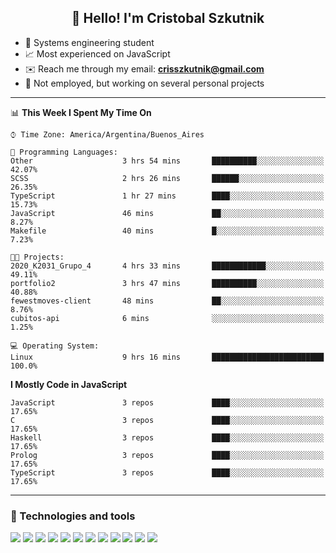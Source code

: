 <h2 align="center">👋 Hello! I'm Cristobal Szkutnik</h2>

- 📖  Systems engineering student
- 📈  Most experienced on JavaScript
- ✉️  Reach me through my email: **crisszkutnik@gmail.com**
- 🏢  Not employed, but working on several personal projects

-------

<!--START_SECTION:waka-->
📊 **This Week I Spent My Time On** 

```text
⌚︎ Time Zone: America/Argentina/Buenos_Aires

💬 Programming Languages: 
Other                    3 hrs 54 mins       ██████████░░░░░░░░░░░░░░░   42.07% 
SCSS                     2 hrs 26 mins       ██████░░░░░░░░░░░░░░░░░░░   26.35% 
TypeScript               1 hr 27 mins        ████░░░░░░░░░░░░░░░░░░░░░   15.73% 
JavaScript               46 mins             ██░░░░░░░░░░░░░░░░░░░░░░░   8.27% 
Makefile                 40 mins             █░░░░░░░░░░░░░░░░░░░░░░░░   7.23%

🐱‍💻 Projects: 
2020_K2031_Grupo_4       4 hrs 33 mins       ████████████░░░░░░░░░░░░░   49.11% 
portfolio2               3 hrs 47 mins       ██████████░░░░░░░░░░░░░░░   40.88% 
fewestmoves-client       48 mins             ██░░░░░░░░░░░░░░░░░░░░░░░   8.76% 
cubitos-api              6 mins              ░░░░░░░░░░░░░░░░░░░░░░░░░   1.25%

💻 Operating System: 
Linux                    9 hrs 16 mins       █████████████████████████   100.0%

```

**I Mostly Code in JavaScript** 

```text
JavaScript               3 repos             ████░░░░░░░░░░░░░░░░░░░░░   17.65% 
C                        3 repos             ████░░░░░░░░░░░░░░░░░░░░░   17.65% 
Haskell                  3 repos             ████░░░░░░░░░░░░░░░░░░░░░   17.65% 
Prolog                   3 repos             ████░░░░░░░░░░░░░░░░░░░░░   17.65% 
TypeScript               3 repos             ████░░░░░░░░░░░░░░░░░░░░░   17.65%

```



<!--END_SECTION:waka-->

-------

### 🔧 Technologies and tools
<div>
  <img src="https://img.shields.io/badge/node.js%20-%2343853D.svg?&style=for-the-badge&logo=node.js&logoColor=white"/>
  <img src="https://img.shields.io/badge/javascript%20-%23323330.svg?&style=for-the-badge&logo=javascript&logoColor=%23F7DF1E"/>
  <img src="https://img.shields.io/badge/typescript%20-%23007ACC.svg?&style=for-the-badge&logo=typescript&logoColor=white"/>
  <img src="https://img.shields.io/badge/html5%20-%23E34F26.svg?&style=for-the-badge&logo=html5&logoColor=white"/>
  <img src="https://img.shields.io/badge/css3%20-%231572B6.svg?&style=for-the-badge&logo=css3&logoColor=white"/>
  <img src="https://img.shields.io/badge/c%20-%2300599C.svg?&style=for-the-badge&logo=c&logoColor=white"/>
  <img src="https://img.shields.io/badge/react%20-%2320232a.svg?&style=for-the-badge&logo=react&logoColor=%2361DAFB"/>
  <img src="https://img.shields.io/badge/express.js%20-%23404d59.svg?&style=for-the-badge"/>
  <img src="https://img.shields.io/badge/bootstrap%20-%23563D7C.svg?&style=for-the-badge&logo=bootstrap&logoColor=white"/>
  <img src="https://img.shields.io/badge/git%20-%23F05033.svg?&style=for-the-badge&logo=git&logoColor=white"/>
  <img src="https://img.shields.io/badge/heroku%20-%23430098.svg?&style=for-the-badge&logo=heroku&logoColor=white"/>
  <img src ="https://img.shields.io/badge/MongoDB-%234ea94b.svg?&style=for-the-badge&logo=mongodb&logoColor=white"/>
 </div>
